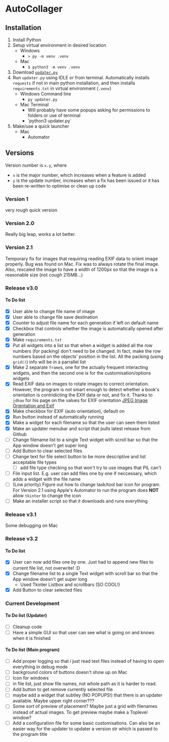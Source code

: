 # AutoCollager

## Installation
1. Install Python
2. Setup virtual environment in desired location
   - Windows
     - `> py -m venv .venv`
   - Mac
     - `$ python3 -m venv .venv`
3. Download [`updater.py`](https://github.com/NoahLobbe/AutoCollager/releases/latest/download/updater.py)
4. Run `updater.py` using IDLE or from terminal. Automatically installs `requests` if not in main python installation, and then installs `requirements.txt` in virtual environment (`.venv`)
    - Windows Command line
      - `py updater.py`
    - Mac Terminal
      - Will probably have some popups asking for permissions to folders or use of terminal
      - 'python3 updater.py`
5. Make/use a quick launcher
    - Mac
      - Automator


## Versions
Version number is `x.y`, where
- `x` is the major number, which increases when a feature is added
- `y` is the update number, increases when a fix has been issued or it has been re-written to optimise or clean up code


### Version 1
very rough quick version

### Version 2.0
Really big leap, works a lot better.

### Version 2.1
Temporary fix for images that requiring reading EXIF data to orient image properly. Bug was found on Mac.
Fix was to always rotate the final image. Also, rescaled the image to have a width of 1200px so that the image is a reasonable size (not *cough* 215MB...)

### Release v3.0

#### To Do list
- [x] User able to change file name of image 
- [x] User able to change file save destination 
- [x] Counter to adjust file name for each generation if left on default name
- [x] Checkbox that controls whether the image is automatically opened after generation
- [x] Make `requirements.txt`
- [x] Put all widgets into a list so that when a widget is added all the row numbers (for packing) don't need to be changed. In fact, make the row numbers based on the objects' position in the list. All the packing (using `grid()`) info will be in a parrallel list
- [x] Make 2 separate `frame`s, one for the actually frequent interacting widgets, and then the second one is for the customisation/options widgets
- [x] Read EXIF data on images to rotate images to correct orientation. However, the program is not smart enough to detect whether a book's orientation is contridicting the EXIf data or not, and fix it. Thanks to `jdhao` for his page on the values for EXIF orientation [JPEG Image Orientation and Exif](https://web.archive.org/web/20241110203841/https://jdhao.github.io/2019/07/31/image_rotation_exif_info/)
- [x] Make checkbox for EXIF (auto orientation), default on
- [x] Run button instead of automatically running
- [x] Make a widget for each filename so that the user can seen them listed
- [x] Make an updater menubar and script that pulls latest release from Github
- [ ] Change filename list to a single Text widget with scroll bar so that the App window doesn't get super long
- [ ] Add Button to clear selected files
- [ ] Change text for file select button to be more descriptive and list acceptable file types
  - [ ] add file type checking so that won't try to use images that PIL can't
- [ ] File input list. E.g. user can add files one by one if neccessary, which adds a widget with the file name
- [ ] (Low priority) Figure out how to change task/tool bar icon for program. For Version 2.1 using Apple's Automator to run the program does **NOT** allow `tkinter` to change the icon
- [ ] Make an installer script so that it downloads and runs everything

### Release v3.1
Some debugging on Mac

### Release v3.2 
#### To Do list
- [x] User can now add files one by one. Just had to append new files to current file list, not overwrite! :D
- [x] Change filename list to a single Text widget with scroll bar so that the App window doesn't get super long
  - Used Tkinter Listbox and scrollbars (SO COOL!)
- [x] Add Button to clear selected files

### Current Development
#### To Do list (Updater)
- [ ] Cleanup code
- [ ] Have a simple GUI so that user can see what is going on and knows when it is finished

#### To Do list (Main program)
- [ ] Add proper logging so that i just read text files instead of having to open everything in debug mode
- [ ] background colors of buttons doesn't show up on Mac
- [ ] Icon for windows
- [ ] in file list, just show file names, not whole path as it is harder to read.
- [ ] Add button to get remove currently selected file
- [ ] maybe add a widget that subtley (NO POPUPS!) that there is an updater available. Maybe upper right corner???
- [ ] Some sort of preview of placement? Maybe just a grid with filenames instead of actual images. To get preview maybe make a Toplevel window?
- [ ] Add a configuration file for some basic customisations. Can also be an easier way for the updater to updater a version str which is passed to the program title